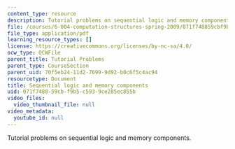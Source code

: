 ```yaml
---
content_type: resource
description: Tutorial problems on sequential logic and memory components.
file: /courses/6-004-computation-structures-spring-2009/071f748859cbf9b5c5939ce285ec855b_MIT6_004s09_tutor06.pdf
file_type: application/pdf
learning_resource_types: []
license: https://creativecommons.org/licenses/by-nc-sa/4.0/
ocw_type: OCWFile
parent_title: Tutorial Problems
parent_type: CourseSection
parent_uid: 70f5eb24-11d2-7699-9d92-b0c6f5c4ac94
resourcetype: Document
title: Sequential logic and memory components
uid: 071f7488-59cb-f9b5-c593-9ce285ec855b
video_files:
  video_thumbnail_file: null
video_metadata:
  youtube_id: null
---
```

Tutorial problems on sequential logic and memory components.